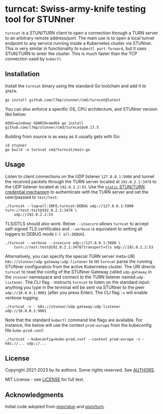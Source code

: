 # turncat: Swiss-army-knife testing tool for STUNner

`turncat` is a STUN/TURN client to open a connection through a TURN server to an arbitrary remote address/port. 
The main use is to open a local tunnel endpoint to any service running inside a Kubernetes cluster via STUNner.
This is very similar in functionality to `kubectl port-forward`, but it uses STUN/TURN to enter the cluster. 
This  is much faster than the TCP connection used by `kubectl`.

## Installation

Install the `turncat` binary using the standard Go toolchain and add it to `$PATH`. 

```console
go install github.com/l7mp/stunner/cmd/turncat@latest
```

You can also enforce a specific OS, CPU architecture, and STUNner version like below:

```console
GOOS=windows GOARCH=amd64 go install github.com/l7mp/stunner/cmd/turncat@v0.17.5
```

Building from source is as easy as it usually gets with Go:

```console
cd stunner
go build -o turncat cmd/turncat/main.go
```

## Usage

Listen to client connections on the UDP listener `127.0.0.1:5000` and tunnel the received packets through the TURN server located at `192.0.2.1:3478` to the UDP listener located at `192.0.2.2:53`. 
Use the [`static` STUN/TURN credential mechanism](/docs/AUTH.md) to authenticate with the TURN server and set the user/passwd to `test/test`:

```console
./turncat --log=all:INFO,turncat:DEBUG udp://127.0.0.1:5000 turn://test:test@192.0.2.1:3478 \
    udp://192.0.2.2:53
```

TLS/DTLS should also work. 
Below `--insecure` allows `turncat` to accept self-signed TLS certificates and `--verbose` is equivalent to setting all loggers to DEBUG mode (`-l all:DEBUG`).

```console
./turncat --verbose --insecure udp://127.0.0.1:5000 \
    turn://test:test@192.0.2.1:3478?transport=tls udp://192.0.2.2:53
```

Alternatively, you can specify the special TURN server meta-URI `k8s://stunner/udp-gateway:udp-listener` to let `turncat` parse the running STUNner configuration from the active Kubernetes cluster. 
The URI directs `turncat` to read the config of the STUNner Gateway called `udp-gateway` in the `stunner` namespace and connect to the TURN listener named `udp-listener`. 
The CLI flag `-` instructs `turncat` to listen on the standard input: anything you type in the terminal will be sent via STUNner to the peer `udp://10.0.0.1:9001` (after you press Enter). 
The CLI flag `-v` will enable verbose logging.

```console
./turncat -v - k8s://stunner/udp-gateway:udp-listener udp://10.0.0.1:9001
```

Note that the standard `kubectl` command line flags are available. 
For instance, the below will use the context `prod-europe` from the kubeconfig file `kube-prod.conf`:

```console
./turncat --kubeconfig=kube-prod.conf --context prod-europe -v - k8s://... udp://...
```

## License

Copyright 2021-2023 by its authors. Some rights reserved. See [AUTHORS](../../AUTHORS).

MIT License - see [LICENSE](../../LICENSE) for full text.

## Acknowledgments

Initial code adopted from [pion/stun](https://github.com/pion/stun) and [pion/turn](https://github.com/pion/turn).
